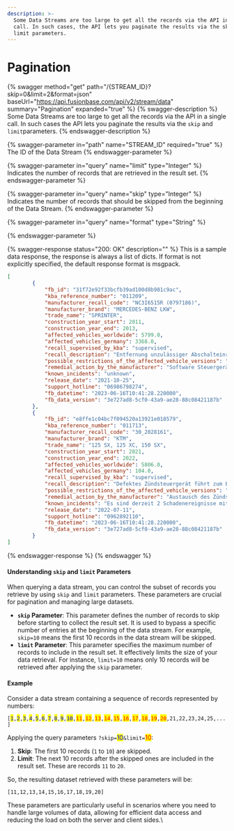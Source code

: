 ```yaml
---
description: >-
  Some Data Streams are too large to get all the records via the API in a single
  call. In such cases, the API lets you paginate the results via the skip and
  limit parameters.
---
```


# Pagination

{% swagger method="get" path="/{STREAM_ID}?skip=0&limit=2&format=json" baseUrl="https://api.fusionbase.com/api/v2/stream/data" summary="Pagination" expanded="true" %}
{% swagger-description %}
Some Data Streams are too large to get all the records via the API in a single call. In such cases the API lets you paginate the results via the `skip` and `limit`parameters.
{% endswagger-description %}

{% swagger-parameter in="path" name="STREAM_ID" required="true" %}
The ID of the Data Stream
{% endswagger-parameter %}

{% swagger-parameter in="query" name="limit" type="Integer" %}
Indicates the number of records that are retrieved in the result set.
{% endswagger-parameter %}

{% swagger-parameter in="query" name="skip" type="Integer" %}
Indicates the number of records that should be skipped from the beginning of the Data Stream.
{% endswagger-parameter %}

{% swagger-parameter in="query" name="format" type="String" %}

{% endswagger-parameter %}

{% swagger-response status="200: OK" description="" %}
This is a sample data response, the response is always a list of dicts. If format is not explicitly specified, the default response format is msgpack.

```json
[
        {
            "fb_id": "31f72e92f33bcfb39ad100d8b981c9ac",
            "kba_reference_number": "011209",
            "manufacturer_recall_code": "NC3I6515R (0797186)",
            "manufacturer_brand": "MERCEDES-BENZ LKW",
            "trade_name": "SPRINTER",
            "construction_year_start": 2011,
            "construction_year_end": 2013,
            "affected_vehicles_worldwide": 5799.0,
            "affected_vehicles_germany": 3368.0,
            "recall_supervised_by_kba": "supervised",
            "recall_description": "Entfernung unzulässiger Abschalteinrichtungen bzw. der unzulässigen Reduzierung der Wirksamkeit des Emissionskontrollsystems.",
            "possible_restrictions_of_the_affected_vehicle_versions": "unknown",
            "remedial_action_by_the_manufacturer": "Software Steuergeräte aktualisieren.",
            "known_incidents": "unknown",
            "release_date": "2021-10-25",
            "support_hotline": "06986798274",
            "fb_datetime": "2023-06-16T10:41:28.220000",
            "fb_data_version": "3e727ad8-5cf0-43a9-ae28-88c08421187b"
        },
        {
            "fb_id": "e8ffe1c04bc7f094520a13921e018579",
            "kba_reference_number": "011713",
            "manufacturer_recall_code": "30_2028161",
            "manufacturer_brand": "KTM",
            "trade_name": "125 SX, 125 XC, 150 SX",
            "construction_year_start": 2021,
            "construction_year_end": 2022,
            "affected_vehicles_worldwide": 5806.0,
            "affected_vehicles_germany": 104.0,
            "recall_supervised_by_kba": "supervised",
            "recall_description": "Defektes Zündsteuergerät führt zum Bruch des Pleuels. Es besteht erhöhte Sturzgefahr.",
            "possible_restrictions_of_the_affected_vehicle_versions": "unknown",
            "remedial_action_by_the_manufacturer": "Austausch des Zündsteuergeräts.",
            "known_incidents": "Es sind derzeit 2 Schadenereignisse mit Unfallfolge oder Personenschäden bekannt.",
            "release_date": "2022-07-11",
            "support_hotline": "0962892110",
            "fb_datetime": "2023-06-16T10:41:28.220000",
            "fb_data_version": "3e727ad8-5cf0-43a9-ae28-88c08421187b"
        }
]
```


{% endswagger-response %}
{% endswagger %}

#### Understanding `skip` and `limit` Parameters

When querying a data stream, you can control the subset of records you retrieve by using `skip` and `limit` parameters. These parameters are crucial for pagination and managing large datasets.

* **`skip` Parameter**: This parameter defines the number of records to skip before starting to collect the result set. It is used to bypass a specific number of entries at the beginning of the data stream. For example, `skip=10` means the first 10 records in the data stream will be skipped.
* **`limit` Parameter**: This parameter specifies the maximum number of records to include in the result set. It effectively limits the size of your data retrieval. For instance, `limit=10` means only 10 records will be retrieved after applying the `skip` parameter.

#### Example

Consider a data stream containing a sequence of records represented by numbers:

`[`<mark style="color:blue;">`1`</mark>`,`<mark style="color:blue;">`2`</mark>`,`<mark style="color:blue;">`3`</mark>`,`<mark style="color:blue;">`4`</mark>`,`<mark style="color:blue;">`5`</mark>`,`<mark style="color:blue;">`6`</mark>`,`<mark style="color:blue;">`7`</mark>`,`<mark style="color:blue;">`8`</mark>`,`<mark style="color:blue;">`9`</mark>`,`<mark style="color:blue;">`10`</mark>`,`<mark style="color:red;">`11`</mark>`,`<mark style="color:red;">`12`</mark>`,`<mark style="color:red;">`13`</mark>`,`<mark style="color:red;">`14`</mark>`,`<mark style="color:red;">`15`</mark>`,`<mark style="color:red;">`16`</mark>`,`<mark style="color:red;">`17`</mark>`,`<mark style="color:red;">`18`</mark>`,`<mark style="color:red;">`19`</mark>`,`<mark style="color:red;">`20`</mark>`,21,22,23,24,25,...]`

Applying the query parameters `?skip=`<mark style="color:blue;">10</mark>`&limit=`<mark style="color:red;">10</mark>:

1. **Skip**: The first 10 records (`1` to `10`) are skipped.
2. **Limit**: The next 10 records after the skipped ones are included in the result set. These are records `11` to `20`.

So, the resulting dataset retrieved with these parameters will be:

`[11,12,13,14,15,16,17,18,19,20]`

These parameters are particularly useful in scenarios where you need to handle large volumes of data, allowing for efficient data access and reducing the load on both the server and client sides.\
